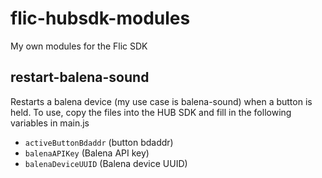 # flic-hubsdk-modules
My own modules for the Flic SDK

## restart-balena-sound
Restarts a balena device (my use case is balena-sound) when a button is held.
To use, copy the files into the HUB SDK and fill in the following variables in main.js
* `activeButtonBdaddr` (button bdaddr)
* `balenaAPIKey` (Balena API key)
* `balenaDeviceUUID` (Balena device UUID)
